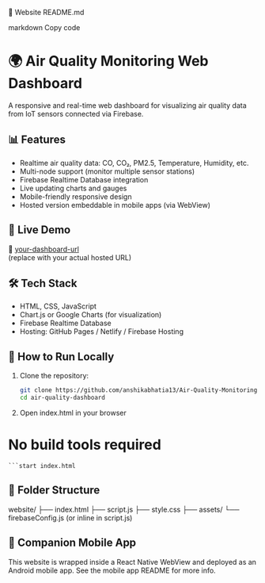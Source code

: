 📄 Website README.md

markdown
Copy code
# 🌍 Air Quality Monitoring Web Dashboard

A responsive and real-time web dashboard for visualizing air quality data from IoT sensors connected via Firebase.

## 📊 Features

- Realtime air quality data: CO, CO₂, PM2.5, Temperature, Humidity, etc.
- Multi-node support (monitor multiple sensor stations)
- Firebase Realtime Database integration
- Live updating charts and gauges
- Mobile-friendly responsive design
- Hosted version embeddable in mobile apps (via WebView)

## 🚀 Live Demo

🔗 [your-dashboard-url](https://its-rizz.github.io/IOT-PROJECT/)  
(replace with your actual hosted URL)

## 🛠️ Tech Stack

- HTML, CSS, JavaScript
- Chart.js or Google Charts (for visualization)
- Firebase Realtime Database
- Hosting: GitHub Pages / Netlify / Firebase Hosting

## 🔧 How to Run Locally

1. Clone the repository:

   ```bash
   git clone https://github.com/anshikabhatia13/Air-Quality-Monitoring-System-IoT.git
   cd air-quality-dashboard


2. Open index.html in your browser


# No build tools required
    ```start index.html

## 📁 Folder Structure

website/
├── index.html
├── script.js
├── style.css
├── assets/
└── firebaseConfig.js (or inline in script.js)
## 📱 Companion Mobile App
This website is wrapped inside a React Native WebView and deployed as an Android mobile app. See the mobile app README for more info.